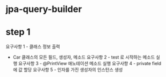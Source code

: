 # jpa-query-builder

# step 1
요구사항 1 - 클래스 정보 출력
- Car 클래스의 모든 필드, 생성자, 메소드
요구사항 2 - test 로 시작하는 메소드 실행
요구사항 3 - @PrintView 애노테이션 메소드 실행
요구사항 4 - private field에 값 할당
요구사항 5 - 인자를 가진 생성자의 인스턴스 생성
